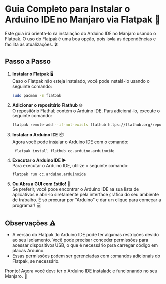 # Guia Completo para Instalar o Arduino IDE no Manjaro via Flatpak 🚀

Este guia irá orientá-lo na instalação do Arduino IDE no Manjaro usando o Flatpak. O uso do Flatpak é uma boa opção, pois isola as dependências e facilita as atualizações. 🛠️

## Passo a Passo

1. **Instalar o Flatpak** 🖥️  
   Caso o Flatpak não esteja instalado, você pode instalá-lo usando o seguinte comando:
   ```bash
   sudo pacman -S flatpak
   ```

2. **Adicionar o repositório Flathub** 🌐  
   O repositório Flathub contém o Arduino IDE. Para adicioná-lo, execute o seguinte comando:
   ```bash
   flatpak remote-add --if-not-exists flathub https://flathub.org/repo/flathub.flatpakrepo
   ```

3. **Instalar o Arduino IDE** 📦  
   Agora você pode instalar o Arduino IDE com o comando:
   ```bash
    flatpak install flathub cc.arduino.arduinoide
   ```

4. **Executar o Arduino IDE** ▶️  
   Para executar o Arduino IDE, utilize o seguinte comando:
   ```bash
   flatpak run cc.arduino.arduinoide
   ```
5. **Ou Abra a GUI com Estilo! 🎨**  
   Se preferir, você pode encontrar o Arduino IDE na sua lista de aplicativos e abri-lo diretamente pela interface gráfica do seu ambiente de trabalho. É só procurar por "Arduino" e dar um clique para começar a programar! 💻
   
## Observações ⚠️

- A versão do Flatpak do Arduino IDE pode ter algumas restrições devido ao seu isolamento. Você pode precisar conceder permissões para acessar dispositivos USB, o que é necessário para carregar código em placas Arduino. 
- Essas permissões podem ser gerenciadas com comandos adicionais do Flatpak, se necessário.

Pronto! Agora você deve ter o Arduino IDE instalado e funcionando no seu Manjaro. 🎉
